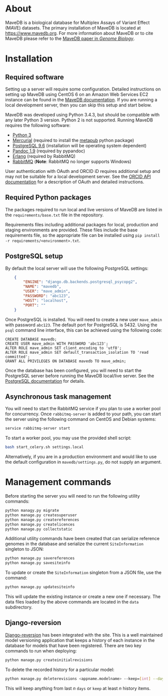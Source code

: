 # About
MaveDB is a biological database for Multiplex Assays of Variant Effect (MAVE) 
datasets. The primary installation of MaveDB is located at 
https://www.mavedb.org. For more information about MaveDB or to cite MaveDB 
please refer to the 
[MaveDB paper in *Genome Biology*](https://doi.org/10.1186/s13059-019-1845-6).

# Installation
## Required software
Setting up a server will require some configuration. Detailed instructions on 
setting up MaveDB using CentOS 6 on an Amazon Web Services EC2 instance can be 
found in the [MaveDB documentation](./CentOS6.md). If you are running a local 
development server, then you can skip this setup and start below.

 MaveDB was developed using Python 3.4.3, but should be compatible with
 any later Python 3 version. Python 2 is not supported. Running MaveDB requires 
 the following software:
 - [Python 3](https://www.python.org/downloads/)
 - [Mercurial](https://www.mercurial-scm.org/) (required to install the 
 [metapub](http://bitbucket.org/afrubin/metapub) python package)
 - [PostgreSQL 9.6](https://www.postgresql.org/about/) (installation will be 
 operating system dependent)
 - [Pandoc 1.9](https://pandoc.org/releases.html#pandoc-1.19.2.4-10-sep-2017) 
 (required by pypandoc)
 - [Erlang](http://www.rabbitmq.com/which-erlang.html) (required by RabbitMQ)
 - [RabbitMQ](http://www.rabbitmq.com/download.html) 
 (**Note**: RabbitMQ no longer supports Windows)

 User authentication with OAuth and ORCID iD requires additional setup and may 
 not be suitable for a local development server. See the 
 [ORCID API documentation](https://members.orcid.org/api/oauth) for a 
 description of OAuth and detailed instructions.
 
 ## Required Python packages
The packages required to run local and live versions of MaveDB are listed in the `requirements/base.txt` file in the repository.

Requirements files including additional packages for local, production and staging environments are provided. These files include the base requirements file, so the appropriate file can be installed using `pip install -r requirements/<environment>.txt`.

 ## PostgreSQL setup
 By default the local server will use the following PostgreSQL settings:

```json
    {
        "ENGINE": "django.db.backends.postgresql_psycopg2",
        "NAME": "mavedb",
        "USER": "mave_admin",
        "PASSWORD": "abc123",
        "HOST": "localhost",
        "PORT": ""
    }
```

Once PostgreSQL is installed. You will need to create a new user `mave_admin`
with password `abc123`. The default port for PostgreSQL is 5432. Using the 
`psql` command line interface, this can be achieved using the following code:

```postgresplsql
CREATE DATABASE mavedb;
CREATE USER mave_admin WITH PASSWORD 'abc123';
ALTER ROLE mave_admin SET client_encoding to 'utf8';
ALTER ROLE mave_admin SET default_transaction_isolation TO 'read committed';
GRANT ALL PRIVILEGES ON DATABASE mavedb TO mave_admin;
```

Once the database has been configured, you will need to start the PostgreSQL 
server before running the MaveDB local/live server. See the [PostgreSQL 
documentation](https://www.postgresql.org/docs/9.6/static/server-start.html) 
for details.

## Asynchronous task management
You will need to start the RabbitMQ service if you plan to use a worker
pool for concurrency. Once `rabbitmq-server` is added to your path, you
can start the server using the following command on CentOS and Debian systems:

```bash
service rabbitmq-server start
```

To start a worker pool, you may use the provided shell script:

```bash
bash start_celery.sh settings.local
``` 

Alternatively, if you are in a production environment and would like to use 
the default configuration in `mavedb/settings.py`, do not supply an argument.

# Management commands
Before starting the server you will need to run the following utility commands:

```bash
python managy.py migrate
python manage.py createsuperuser
python manage.py createreferences
python manage.py createlicences
python manage.py collectstatic
```

Additional utility commands have been created that can serialize reference
genomes in the database and serialize the current `SiteInformation` 
singleton to JSON:

```bash
python manage.py savereferences
python manage.py savesiteinfo
```

To update or create the `SiteInformation` singleton from a JSON file, use the
command:

```bash
python manage.py updatesiteinfo
```

This will update the existing instance or create a new one if necessary. The 
data files loaded by the above commands are located in the `data` subdirectory.


## Django-reversion
[Django-reversion](https://django-reversion.readthedocs.io/en/stable/) has been 
integrated with the site. This is a well maintained model versioning application 
that keeps a history of each instance in the database for models that have been 
registered. There are two key commands to run when deploying:

```python manage.py migrate
python manage.py createinitialrevisions
```

To delete the recorded history for a particular model:

```bash
python manage.py deleterevisions <appname.modelname> --keep=[int] --days=[int]
```

This will keep anything from last *n* `days` or `keep` at least *n* history 
items.
